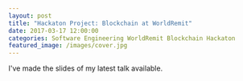 ```yaml
---
layout: post
title: "Hackaton Project: Blockchain at WorldRemit"
date: 2017-03-17 12:00:00
categories: Software Engineering WorldRemit Blockchain Hackaton
featured_image: /images/cover.jpg
---
```


I've made the slides of my latest talk available.

